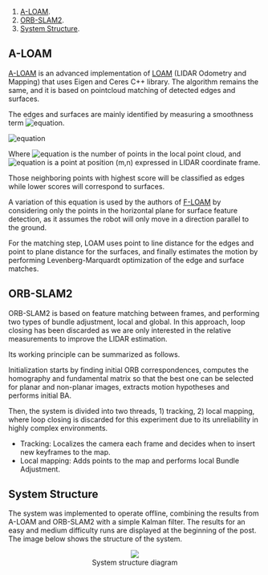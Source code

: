 1. <a href="#section:A-LOAM" data-reference-type="ref"
   data-reference="section:A-LOAM">A-LOAM</a>.
2. <a href="#section:ORB-SLAM2" data-reference-type="ref"
   data-reference="section:ORB-SLAM2">ORB-SLAM2</a>.
3. <a href="#section:System-Structure" data-reference-type="ref"
   data-reference="section:System-Structure">System Structure</a>.

## A-LOAM <span id="section:A-LOAM" label="section:A-LOAM"></span>

[A-LOAM](https://github.com/HKUST-Aerial-Robotics/A-LOAM) is an advanced
implementation of [LOAM](https://github.com/laboshinl/loam_velodyne) (LIDAR
Odometry and Mapping) that uses Eigen and Ceres C++ library. The algorithm
remains the same, and it is based on pointcloud matching of detected edges and
surfaces. 

The edges and surfaces are mainly identified by measuring a smoothness term
![equation](https://latex.codecogs.com/svg.image?s). 

![equation](https://latex.codecogs.com/svg.image?s&space;=&space;\frac{1}{|\mathcal{S}|\centerdot||X_{k,&space;i}^L||}||\sum&space;{X_{k,&space;i}^L&space;-&space;X_{k,&space;j}^L}||)

Where ![equation](https://latex.codecogs.com/svg.image?|\mathcal{S}|) is the
number of points in the local point cloud, and
![equation](https://latex.codecogs.com/svg.image?X_{m,&space;n}^L) is a point at
position (m,n) expressed in LIDAR coordinate frame.

Those neighboring points with highest score will be classified as edges while
lower scores will correspond to surfaces.

A variation of this equation is used by the authors of
[F-LOAM](https://github.com/wh200720041/floam) by considering only the points in
the horizontal plane for surface feature detection, as it assumes the robot will
only move in a direction parallel to the ground.

For the matching step, LOAM uses point to line distance for the edges and point
to plane distance for the surfaces, and finally estimates the motion by
performing Levenberg-Marquardt optimization of the edge and surface matches.


## ORB-SLAM2 <span id="section:ORB-SLAM2" label="section:ORB-SLAM2"></span>
ORB-SLAM2 is based on feature matching between frames, and performing two types
of bundle adjustment, local and global. In this approach, loop closing has been
discarded as we are only interested in the relative measurements to improve the
LIDAR estimation.

Its working principle can be summarized as follows.

Initialization starts by finding initial ORB correspondences, computes the
homography and fundamental matrix so that the best one can be selected for
planar and non-planar images, extracts motion hypotheses and performs initial
BA.

Then, the system is divided into two threads, 1) tracking, 2) local mapping,
where loop closing is discarded for this experiment due to its unreliability in
highly complex environments.

* Tracking: Localizes the camera each frame and decides when to insert new
keyframes to the map.
* Local mapping: Adds points to the map and performs local Bundle Adjustment.

## System Structure <span id="section:System-Structure" label="section:System-Structure"></span>
The system was implemented to operate offline, combining the results from A-LOAM
and ORB-SLAM2 with a simple Kalman filter. The results for an easy and medium
difficulty runs are displayed at the beginning of the post. The image below shows the structure
of the system. 


<div  style="text-align: center">
<figure>
<img class="image-container" src="https://drive.google.com/uc?export=view&id=19dCyRxT2q8Z7RnS5Kgd6NwNOI1sOUVru"/><figcaption aria-hidden="true">System structure diagram</figcaption>
</figure>
</div>
